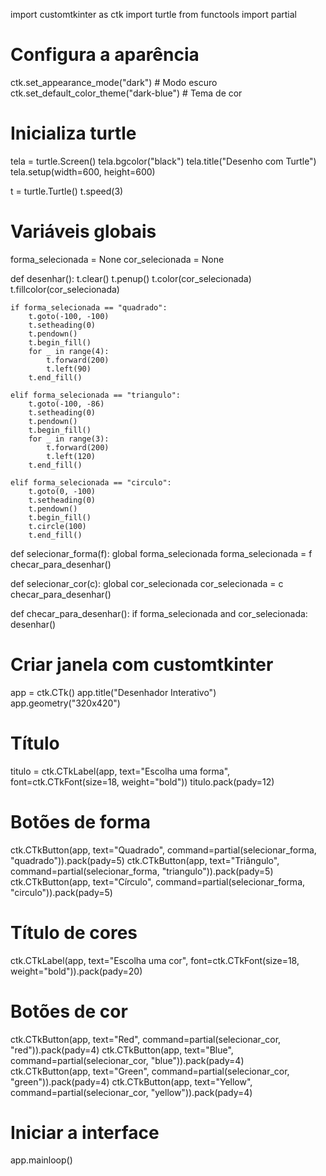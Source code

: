 import customtkinter as ctk
import turtle
from functools import partial

# Configura a aparência
ctk.set_appearance_mode("dark")       # Modo escuro
ctk.set_default_color_theme("dark-blue")  # Tema de cor

# Inicializa turtle
tela = turtle.Screen()
tela.bgcolor("black")
tela.title("Desenho com Turtle")
tela.setup(width=600, height=600)

t = turtle.Turtle()
t.speed(3)

# Variáveis globais
forma_selecionada = None
cor_selecionada = None

def desenhar():
    t.clear()
    t.penup()
    t.color(cor_selecionada)
    t.fillcolor(cor_selecionada)

    if forma_selecionada == "quadrado":
        t.goto(-100, -100)
        t.setheading(0)
        t.pendown()
        t.begin_fill()
        for _ in range(4):
            t.forward(200)
            t.left(90)
        t.end_fill()

    elif forma_selecionada == "triangulo":
        t.goto(-100, -86)
        t.setheading(0)
        t.pendown()
        t.begin_fill()
        for _ in range(3):
            t.forward(200)
            t.left(120)
        t.end_fill()

    elif forma_selecionada == "circulo":
        t.goto(0, -100)
        t.setheading(0)
        t.pendown()
        t.begin_fill()
        t.circle(100)
        t.end_fill()

def selecionar_forma(f):
    global forma_selecionada
    forma_selecionada = f
    checar_para_desenhar()

def selecionar_cor(c):
    global cor_selecionada
    cor_selecionada = c
    checar_para_desenhar()

def checar_para_desenhar():
    if forma_selecionada and cor_selecionada:
        desenhar()

# Criar janela com customtkinter
app = ctk.CTk()
app.title("Desenhador Interativo")
app.geometry("320x420")

# Título
titulo = ctk.CTkLabel(app, text="Escolha uma forma", font=ctk.CTkFont(size=18, weight="bold"))
titulo.pack(pady=12)

# Botões de forma
ctk.CTkButton(app, text="Quadrado", command=partial(selecionar_forma, "quadrado")).pack(pady=5)
ctk.CTkButton(app, text="Triângulo", command=partial(selecionar_forma, "triangulo")).pack(pady=5)
ctk.CTkButton(app, text="Círculo", command=partial(selecionar_forma, "circulo")).pack(pady=5)

# Título de cores
ctk.CTkLabel(app, text="Escolha uma cor", font=ctk.CTkFont(size=18, weight="bold")).pack(pady=20)

# Botões de cor
ctk.CTkButton(app, text="Red", command=partial(selecionar_cor, "red")).pack(pady=4)
ctk.CTkButton(app, text="Blue", command=partial(selecionar_cor, "blue")).pack(pady=4)
ctk.CTkButton(app, text="Green", command=partial(selecionar_cor, "green")).pack(pady=4)
ctk.CTkButton(app, text="Yellow", command=partial(selecionar_cor, "yellow")).pack(pady=4)

# Iniciar a interface
app.mainloop()

